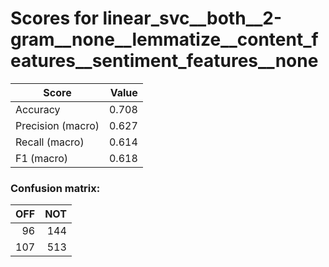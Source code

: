 # Scores for linear_svc__both__2-gram__none__lemmatize__content_features__sentiment_features__none
|      Score      |Value|
|-----------------|----:|
|Accuracy         |0.708|
|Precision (macro)|0.627|
|Recall (macro)   |0.614|
|F1 (macro)       |0.618|

### Confusion matrix:
|OFF|NOT|
|--:|--:|
| 96|144|
|107|513|
